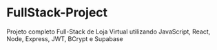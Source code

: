 # FullStack-Project

Projeto completo Full-Stack de Loja Virtual utilizando JavaScript, React, Node, Express, JWT, BCrypt e Supabase
